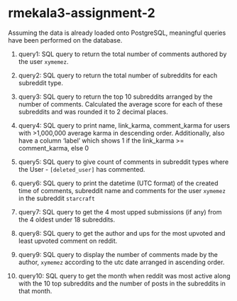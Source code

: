 # rmekala3-assignment-2

Assuming the data is already loaded onto PostgreSQL, meaningful queries have been performed on the database. 

1. query1: SQL query to return the total number of comments authored by the
user `xymemez`.
2. query2: SQL query to return the total number of subreddits for each subreddit
type.
3. query3: SQL query to return the top 10 subreddits arranged by the number of
comments. Calculated the average score for each of these subreddits and was rounded it to 2
decimal places.
4. query4: SQL query to print name, link_karma, comment_karma for users with >1,000,000 average karma in descending order. Additionally, also have a column ‘label’
which shows 1 if the link_karma >= comment_karma, else 0

5. query5: SQL query to give count of comments in subreddit types where the
User - `[deleted_user]` has commented. 

6. query6: SQL query to print the datetime (UTC format) of the created time of
comments, subreddit name and comments for the user `xymemez` in the subreddit
`starcraft`

7. query7: SQL query to get the 4 most upped submissions (if any) from the 4
oldest under 18 subreddits.

8. query8: SQL query to get the author and ups for the most upvoted and least
upvoted comment on reddit.

9. query9: SQL query to display the number of comments made by the author,
`xymemez` according to the utc date arranged in ascending order.

10. query10: SQL query to get the month when reddit was most active along with
the 10 top subreddits and the number of posts in the subreddits in that month.
